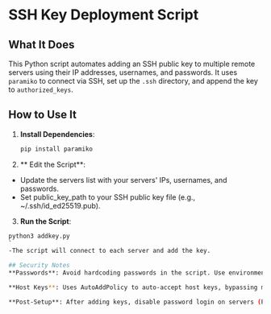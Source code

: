 # SSH Key Deployment Script

## What It Does
This Python script automates adding an SSH public key to multiple remote servers using their IP addresses, usernames, and passwords. It uses `paramiko` to connect via SSH, set up the `.ssh` directory, and append the key to `authorized_keys`.

## How to Use It
1. **Install Dependencies**:
   ```bash
   pip install paramiko
2. ** Edit the Script**:
- Update the servers list with your servers' IPs, usernames, and passwords.
- Set public_key_path to your SSH public key file (e.g., ~/.ssh/id_ed25519.pub).

3. **Run the Script**:
```bash
python3 addkey.py
`
-The script will connect to each server and add the key.

## Security Notes
**Passwords**: Avoid hardcoding passwords in the script. Use environment variables or a secrets manager instead.

**Host Keys**: Uses AutoAddPolicy to auto-accept host keys, bypassing manual verification. For stricter security, pre-populate known_hosts and remove this policy.

**Post-Setup**: After adding keys, disable password login on servers (PasswordAuthentication no in /etc/ssh/sshd_config) and restart SSH.

